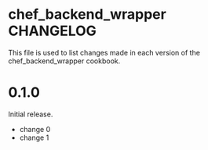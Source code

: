 # chef_backend_wrapper CHANGELOG

This file is used to list changes made in each version of the chef_backend_wrapper cookbook.

# 0.1.0

Initial release.

- change 0
- change 1

